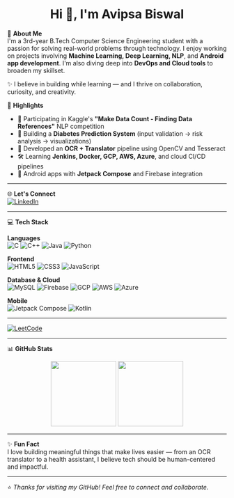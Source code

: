 <h1 align="center">Hi 👋, I'm Avipsa Biswal</h1>

💫 **About Me**  
I'm a 3rd-year B.Tech Computer Science Engineering student with a passion for solving real-world problems through technology. I enjoy working on projects involving **Machine Learning, Deep Learning, NLP**, and **Android app development**. I'm also diving deep into **DevOps and Cloud tools** to broaden my skillset.

✨ I believe in building while learning — and I thrive on collaboration, curiosity, and creativity.

🌟 **Highlights**
- 🧠 Participating in Kaggle's **"Make Data Count - Finding Data References"** NLP competition  
- 🧪 Building a **Diabetes Prediction System** (input validation → risk analysis → visualizations)  
- 📸 Developed an **OCR + Translator** pipeline using OpenCV and Tesseract  
- 🛠️ Learning **Jenkins, Docker, GCP, AWS, Azure**, and cloud CI/CD pipelines  
- 📱 Android apps with **Jetpack Compose** and Firebase integration  

---

🌐 **Let's Connect**  
[![LinkedIn](https://img.shields.io/badge/LinkedIn-blue?style=for-the-badge&logo=linkedin)](https://www.linkedin.com/in/avipsa-biswal)

---

💻 **Tech Stack**

**Languages**  
![C](https://img.shields.io/badge/C-00599C?style=for-the-badge&logo=c)
![C++](https://img.shields.io/badge/C++-00599C?style=for-the-badge&logo=cplusplus)
![Java](https://img.shields.io/badge/Java-ED8B00?style=for-the-badge&logo=java)
![Python](https://img.shields.io/badge/Python-3776AB?style=for-the-badge&logo=python)

**Frontend**  
![HTML5](https://img.shields.io/badge/HTML5-E34F26?style=for-the-badge&logo=html5)
![CSS3](https://img.shields.io/badge/CSS3-1572B6?style=for-the-badge&logo=css3)
![JavaScript](https://img.shields.io/badge/JavaScript-F7DF1E?style=for-the-badge&logo=javascript)

**Database & Cloud**  
![MySQL](https://img.shields.io/badge/MySQL-005C84?style=for-the-badge&logo=mysql)
![Firebase](https://img.shields.io/badge/Firebase-FFCA28?style=for-the-badge&logo=firebase)
![GCP](https://img.shields.io/badge/GCP-4285F4?style=for-the-badge&logo=googlecloud)
![AWS](https://img.shields.io/badge/AWS-232F3E?style=for-the-badge&logo=amazonaws)
![Azure](https://img.shields.io/badge/Microsoft_Azure-0078D4?style=for-the-badge&logo=microsoftazure)

**Mobile**  
![Jetpack Compose](https://img.shields.io/badge/Jetpack_Compose-4285F4?style=for-the-badge&logo=android)
![Kotlin](https://img.shields.io/badge/Kotlin-0095D5?style=for-the-badge&logo=kotlin)


---
[![LeetCode](https://img.shields.io/badge/LeetCode-FFA116?style=for-the-badge&logo=leetcode&logoColor=white)](https://leetcode.com/u/avipsa1024_1)

---

📊 **GitHub Stats**

<div align="center">
  <img src="https://github-readme-stats.vercel.app/api?username=Avipsa-Biswal&show_icons=true&theme=tokyonight" height="150"/>
  <img src="https://github-readme-stats.vercel.app/api/top-langs/?username=Avipsa-Biswal&layout=compact&theme=tokyonight" height="150"/>
</div>

---

✨ **Fun Fact**  
I love building meaningful things that make lives easier — from an OCR translator to a health assistant, I believe tech should be human-centered and impactful.

---

⭐️ *Thanks for visiting my GitHub! Feel free to connect and collaborate.*  

